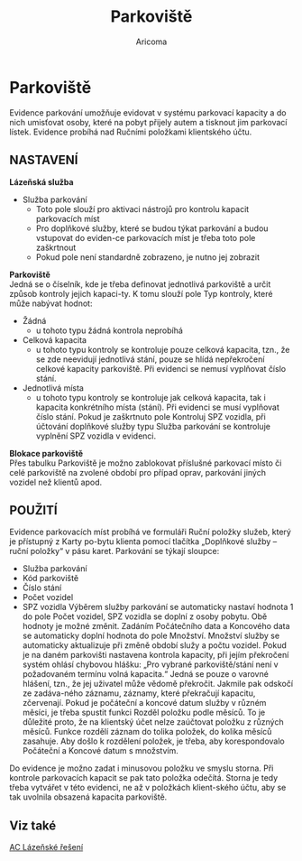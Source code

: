 ﻿---
    title: "Parkoviště"
    author: Aricoma
    ms.date: 04/30/2018
    ms.topic: article
    ms.prod: dynamics-nav-2017
    ms.contentlocale: cs-cz
    ms.lasthandoff: 04/30/2018
---

# Parkoviště

Evidence parkování umožňuje evidovat v systému parkovací kapacity a do nich umisťovat osoby, které na pobyt přijely autem a tisknout jim parkovací lístek. Evidence probíhá nad Ručními položkami klientského účtu.

## NASTAVENÍ
**Lázeňská služba**  
-	Služba parkování
	- 	Toto pole slouží pro aktivaci nástrojů pro kontrolu kapacit parkovacích míst
	- 	Pro doplňkové služby, které se budou týkat parkování a budou vstupovat do eviden-ce parkovacích míst je třeba toto pole zaškrtnout
	- 	Pokud pole není standardně zobrazeno, je nutno jej zobrazit

**Parkoviště**  
Jedná se o číselník, kde je třeba definovat jednotlivá parkoviště a určit způsob kontroly jejich kapaci-ty. K tomu slouží pole Typ kontroly, které může nabývat hodnot:
-	Žádná
	- 	u tohoto typu žádná kontrola neprobíhá
-	Celková kapacita
	- 	u tohoto typu kontroly se kontroluje pouze celková kapacita, tzn., že se zde neevidují jednotlivá stání, pouze se hlídá nepřekročení celkové kapacity parkoviště. Při evidenci se nemusí vyplňovat číslo stání. 
-	Jednotlivá místa
	- 	u tohoto typu kontroly se kontroluje jak celková kapacita, tak i kapacita konkrétního místa (stání). Při evidenci se musí vyplňovat číslo stání. 
Pokud je zaškrtnuto pole Kontroluj SPZ vozidla, při účtování doplňkové služby typu Služba parkování se kontroluje vyplnění SPZ vozidla v evidenci.

**Blokace parkoviště**  
Přes tabulku Parkoviště je možno zablokovat příslušné parkovací místo či celé parkoviště na zvolené období pro případ oprav, parkování jiných vozidel než klientů apod.

## POUŽITÍ
Evidence parkovacích míst probíhá ve formuláři Ruční položky služeb, který je přístupný z Karty po-bytu klienta pomocí tlačítka „Doplňkové služby – ruční položky“ v pásu karet. Parkování se týkají sloupce: 
-	Služba parkování
-	Kód parkoviště
-	Číslo stání
-	Počet vozidel
-	SPZ vozidla 
Výběrem služby parkování se automaticky nastaví hodnota 1 do pole Počet vozidel, SPZ vozidla se doplní z osoby pobytu. Obě hodnoty je možné změnit. 
Zadáním Počátečního data a Koncového data se automaticky doplní hodnota do pole Množství. Množství služby se automaticky aktualizuje při změně období služy a počtu vozidel.
Pokud je na daném parkovišti nastavena kontrola kapacity, při jejím překročení systém ohlásí chybovou hlášku: „Pro vybrané parkoviště/stání není v požadovaném termínu volná kapacita.“ Jedná se pouze o varovné hlášení, tzn., že jej uživatel může vědomě překročit. Jakmile pak odskočí ze zadáva-ného záznamu, záznamy, které překračují kapacitu, zčervenají.
Pokud je počáteční a koncové datum služby v různém měsíci, je třeba spustit funkci Rozděl položku podle měsíců. To je důležité proto, že na klientský účet nelze zaúčtovat položku z různých měsíců. Funkce rozdělí záznam do tolika položek, do kolika měsíců zasahuje. 
Aby došlo k rozdělení položek, je třeba, aby korespondovalo Počáteční a Koncové datum s množstvím.

Do evidence je možno zadat i minusovou položku ve smyslu storna. Při kontrole parkovacích kapacit se pak tato položka odečítá. Storna je tedy třeba vytvářet v této evidenci, ne až v položkách klient-ského účtu, aby se tak uvolnila obsazená kapacita parkoviště.  



## <a name="see-also"></a>Viz také
[AC Lázeňské řešení](ac-spa-solution.md)